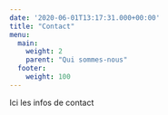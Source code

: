 ```yaml
---
date: '2020-06-01T13:17:31.000+00:00'
title: "Contact"
menu:
  main:
    weight: 2
    parent: "Qui sommes-nous"
  footer:
    weight: 100
---
```


Ici les infos de contact